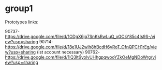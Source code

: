# group1

Prototypes links:

90737-https://drive.google.com/file/d/1ODgX6jq7SnKsRwLuQ_xGCsY85c4Is9S-/view?usp=sharing
90714-https://drive.google.com/file/d/18e1UJ2wIh8hBcdH6vRoT_OfnQPCH1rEg/view?usp=sharing (ist account necessary)
90762-https://drive.google.com/file/d/1lQ3lt6yolvUHhgpqwooYZkOeMgNDoWrg/view?usp=sharing